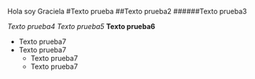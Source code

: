 Hola soy Graciela
#Texto prueba
##Texto prueba2
######Texto prueba3

*Texto prueba4*
_Texto prueba5_
**Texto prueba6**

* Texto prueba7
* Texto prueba7
    * Texto prueba7
    * Texto prueba7
